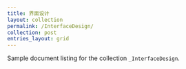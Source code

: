 ```yaml
---
title: 界面设计
layout: collection
permalink: /InterfaceDesign/
collection: post
entries_layout: grid
---
```


Sample document listing for the collection `_InterfaceDesign`.
